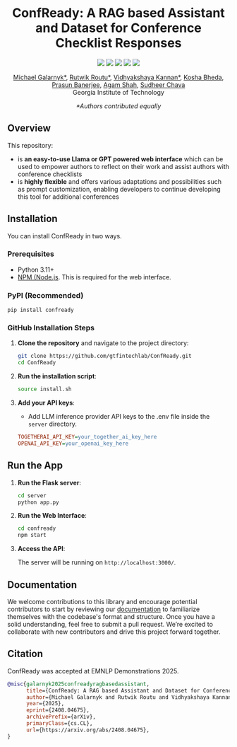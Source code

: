 <h1 align="center">ConfReady: A RAG based Assistant and Dataset for Conference Checklist Responses</h1>

<p align="center">
  <a href="https://youtu.be/sNhpKJLfArc?si=65QDrhk0uJRMPSBP"><img src="https://img.shields.io/badge/Video-Watch-red"></a>
  <a href="https://confready-docs.vercel.app/docs/introduction"><img src="https://img.shields.io/badge/Docs-View-blue"></a>
  <a href="https://pypi.org/project/confready/"><img src="https://img.shields.io/badge/PyPI-0.2.0-green"></a>
  <img src="https://img.shields.io/badge/python-3.11-blue">
  <img src="https://img.shields.io/badge/license-AGPL%20v3-blue">
</p>

<p align="center">
  <a href="https://www.linkedin.com/in/michaelgalarnyk/">Michael Galarnyk*</a>,
  <a href="https://www.linkedin.com/in/rutwikroutu/">Rutwik Routu*</a>,
  <a href="https://www.linkedin.com/in/vidhyakshayakannan/">Vidhyakshaya Kannan*</a>,
  <a href="https://www.linkedin.com/in/koshabheda/">Kosha Bheda</a>,<br/>
  <a href="https://www.linkedin.com/in/prasunbanerjee04/">Prasun Banerjee</a>,
  <a href="https://shahagam4.github.io/">Agam Shah</a>,
  <a href="https://www.scheller.gatech.edu/directory/faculty/chava/index.html">Sudheer Chava</a><br/>
  Georgia Institute of Technology
</p>

<p align="center"><em>*Authors contributed equally</em></p>

## Overview

This repository:

- is **an easy-to-use Llama or GPT powered web interface** which can be used to empower authors to reflect on their work and assist authors with conference checklists
- is **highly flexible** and offers various adaptations and possibilities such as prompt customization, enabling developers to continue developing this tool for additional conferences

## Installation

You can install ConfReady in two ways.

### Prerequisites

- Python 3.11+
- [NPM (Node.js](https://nodejs.org/). This is required for the web interface.

### PyPI (Recommended)

```
pip install confready
```

### GitHub Installation Steps

1. **Clone the repository** and navigate to the project directory:

    ```bash
    git clone https://github.com/gtfintechlab/ConfReady.git
    cd ConfReady
    ```

2. **Run the installation script**:

    ```bash
   source install.sh
    ```

3. **Add your API keys**:

    - Add LLM inference provider API keys to the .env file inside the `server` directory.

    ```ini
    TOGETHERAI_API_KEY=your_together_ai_key_here
    OPENAI_API_KEY=your_openai_key_here
    ```

## Run the App
1. **Run the Flask server**:

    ```bash
    cd server
    python app.py
    ```

2. **Run the Web Interface**:

    ```bash
    cd confready
    npm start
    ```

3. **Access the API**:

    The server will be running on `http://localhost:3000/`.
   
## Documentation

We welcome contributions to this library and encourage potential contributors to start by reviewing our [documentation](https://confready-docs.vercel.app/docs/introduction) to familiarize themselves with the codebase's format and structure. Once you have a solid understanding, feel free to submit a pull request. We’re excited to collaborate with new contributors and drive this project forward together.

## Citation

ConfReady was accepted at EMNLP Demonstrations 2025. 

```bibtex
@misc{galarnyk2025confreadyragbasedassistant,
      title={ConfReady: A RAG based Assistant and Dataset for Conference Checklist Responses}, 
      author={Michael Galarnyk and Rutwik Routu and Vidhyakshaya Kannan and Kosha Bheda and Prasun Banerjee and Agam Shah and Sudheer Chava},
      year={2025},
      eprint={2408.04675},
      archivePrefix={arXiv},
      primaryClass={cs.CL},
      url={https://arxiv.org/abs/2408.04675}, 
}
```
